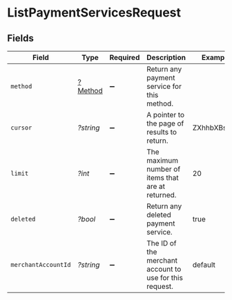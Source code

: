 # ListPaymentServicesRequest


## Fields

| Field                                                   | Type                                                    | Required                                                | Description                                             | Example                                                 |
| ------------------------------------------------------- | ------------------------------------------------------- | ------------------------------------------------------- | ------------------------------------------------------- | ------------------------------------------------------- |
| `method`                                                | [?Method](./Method.md)                                  | :heavy_minus_sign:                                      | Return any payment service for this method.             |                                                         |
| `cursor`                                                | *?string*                                               | :heavy_minus_sign:                                      | A pointer to the page of results to return.             | ZXhhbXBsZTE                                             |
| `limit`                                                 | *?int*                                                  | :heavy_minus_sign:                                      | The maximum number of items that are at returned.       | 20                                                      |
| `deleted`                                               | *?bool*                                                 | :heavy_minus_sign:                                      | Return any deleted payment service.                     | true                                                    |
| `merchantAccountId`                                     | *?string*                                               | :heavy_minus_sign:                                      | The ID of the merchant account to use for this request. | default                                                 |